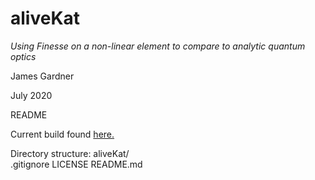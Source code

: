 # aliveKat
*Using Finesse on a non-linear element to compare to analytic quantum optics* 

James Gardner

July 2020

README

Current build found [here.](https://github.com/daccordeon/aliveKat)

Directory structure:
aliveKat/    
    .gitignore
    LICENSE
    README.md

